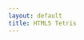 ```yaml
---
layout: default
title: HTML5 Tetris
---
```


<title>HTML5 Tetris</title>
<link rel='stylesheet' href='main.css' />
<audio id="clearsound" src="sound/pop.ogg" preload="auto"></audio>
<canvas width='300' height='600'></canvas>
<script src='js/tetris.js'></script>
<script src='js/controller.js'></script>
<script src='js/render.js'></script>
